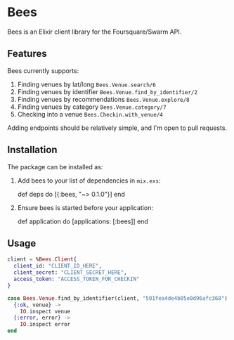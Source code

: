 # Bees

Bees is an Elixir client library for the Foursquare/Swarm API.

## Features

Bees currently supports:

  1. Finding venues by lat/long `Bees.Venue.search/6`
  2. Finding venues by identifier `Bees.Venue.find_by_identifier/2`
  3. Finding venues by recommendations `Bees.Venue.explore/8`
  4. Finding venues by category `Bees.Venue.category/7`
  5. Checking into a venue `Bees.Checkin.with_venue/4`

Adding endpoints should be relatively simple, and I'm open to pull requests.

## Installation

The package can be installed as:

  1. Add bees to your list of dependencies in `mix.exs`:

        def deps do
          [{:bees, "~> 0.1.0"}]
        end

  2. Ensure bees is started before your application:

        def application do
          [applications: [:bees]]
        end

## Usage

```elixir
client = %Bees.Client{
  client_id: "CLIENT_ID_HERE",
  client_secret: "CLIENT_SECRET_HERE",
  access_token: "ACCESS_TOKEN_FOR_CHECKIN"
}

case Bees.Venue.find_by_identifier(client, "501fea4de4b05e0d96afc368") do
  {:ok, venue} ->
    IO.inspect venue
  {:error, error} ->
    IO.inspect error
end
```

